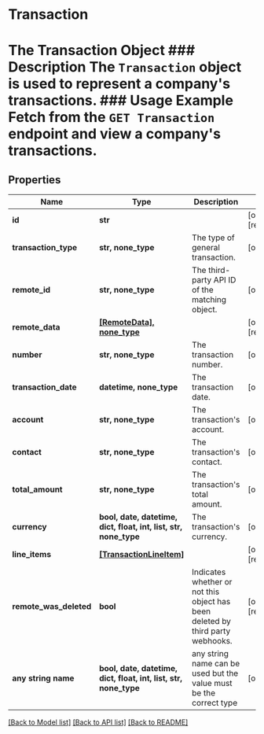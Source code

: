 # Transaction

# The Transaction Object ### Description The `Transaction` object is used to represent a company's transactions.  ### Usage Example Fetch from the `GET Transaction` endpoint and view a company's transactions.

## Properties
Name | Type | Description | Notes
------------ | ------------- | ------------- | -------------
**id** | **str** |  | [optional] [readonly] 
**transaction_type** | **str, none_type** | The type of general transaction. | [optional] 
**remote_id** | **str, none_type** | The third-party API ID of the matching object. | [optional] 
**remote_data** | [**[RemoteData], none_type**](RemoteData.md) |  | [optional] [readonly] 
**number** | **str, none_type** | The transaction number. | [optional] 
**transaction_date** | **datetime, none_type** | The transaction date. | [optional] 
**account** | **str, none_type** | The transaction&#39;s account. | [optional] 
**contact** | **str, none_type** | The transaction&#39;s contact. | [optional] 
**total_amount** | **str, none_type** | The transaction&#39;s total amount. | [optional] 
**currency** | **bool, date, datetime, dict, float, int, list, str, none_type** | The transaction&#39;s currency. | [optional] 
**line_items** | [**[TransactionLineItem]**](TransactionLineItem.md) |  | [optional] [readonly] 
**remote_was_deleted** | **bool** | Indicates whether or not this object has been deleted by third party webhooks. | [optional] [readonly] 
**any string name** | **bool, date, datetime, dict, float, int, list, str, none_type** | any string name can be used but the value must be the correct type | [optional]

[[Back to Model list]](../README.md#documentation-for-models) [[Back to API list]](../README.md#documentation-for-api-endpoints) [[Back to README]](../README.md)


